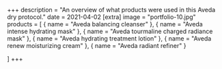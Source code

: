 +++
description = "An overview of what products were used in this Aveda dry protocol."
date = 2021-04-02
[extra]
image = "portfolio-10.jpg"
products = [
  { name = "Aveda balancing cleanser" }, 
  { name = "Aveda intense hydrating mask" }, 
  { name = "Aveda tourmaline charged radiance mask" }, 
  { name = "Aveda hydrating treatment lotion" },
{ name = "Aveda renew moisturizing cream" },
{ name = "Aveda radiant refiner" }

]
+++
